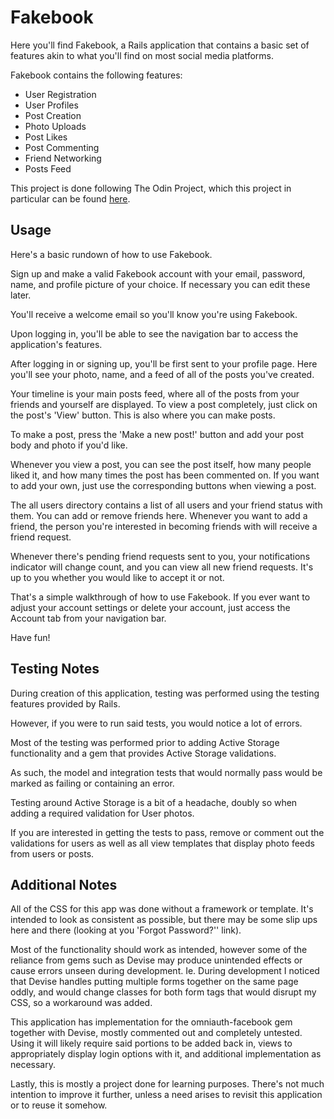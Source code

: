 # Fakebook

Here you'll find Fakebook, a Rails application that contains a basic set
of features akin to what you'll find on most social media platforms.

Fakebook contains the following features:

- User Registration
- User Profiles
- Post Creation
- Photo Uploads
- Post Likes
- Post Commenting
- Friend Networking
- Posts Feed

This project is done following The Odin Project, which this project in particular can
be found [here](https://www.theodinproject.com/courses/ruby-on-rails/lessons/final-project).

## Usage

Here's a basic rundown of how to use Fakebook.

Sign up and make a valid Fakebook account with your email, password, name,
and profile picture of your choice. If necessary you can edit these later.

You'll receive a welcome email so you'll know you're using Fakebook.

Upon logging in, you'll be able to see the navigation bar to access the
application's features.

After logging in or signing up, you'll be first sent to your profile page.
Here you'll see your photo, name, and a feed of all of the posts you've
created.

Your timeline is your main posts feed, where all of the posts from your
friends and yourself are displayed. To view a post completely, just click
on the post's 'View' button. This is also where you can make posts.

To make a post, press the 'Make a new post!' button and add your post body
and photo if you'd like.

Whenever you view a post, you can see the post itself, how many people liked
it, and how many times the post has been commented on. If you want to add
your own, just use the corresponding buttons when viewing a post.

The all users directory contains a list of all users and your friend status with
them. You can add or remove friends here. Whenever you want to add a friend,
the person you're interested in becoming friends with will receive a friend
request.

Whenever there's pending friend requests sent to you, your notifications
indicator will change count, and you can view all new friend requests. It's
up to you whether you would like to accept it or not.

That's a simple walkthrough of how to use Fakebook. If you ever want to adjust
your account settings or delete your account, just access the Account tab from
your navigation bar.

Have fun!

## Testing Notes

During creation of this application, testing was performed using the testing
features provided by Rails.

However, if you were to run said tests, you would notice a lot of errors.

Most of the testing was performed prior to adding Active Storage functionality
and a gem that provides Active Storage validations.

As such, the model and integration tests that would normally pass would be marked
as failing or containing an error.

Testing around Active Storage is a bit of a headache, doubly so when adding a
required validation for User photos.

If you are interested in getting the tests to pass, remove or comment out the
validations for users as well as all view templates that display photo feeds
from users or posts.

## Additional Notes

All of the CSS for this app was done without a framework or template. It's
intended to look as consistent as possible, but there may be some slip ups
here and there (looking at you 'Forgot Password?'' link).

Most of the functionality should work as intended, however some of the reliance
from gems such as Devise may produce unintended effects or cause errors unseen
during development. Ie. During development I noticed that Devise handles
putting multiple forms together on the same page oddly, and would change classes
for both form tags that would disrupt my CSS, so a workaround was added.

This application has implementation for the omniauth-facebook gem together with
Devise, mostly commented out and completely untested. Using it will likely require
said portions to be added back in, views to appropriately display login options
with it, and additional implementation as necessary.

Lastly, this is mostly a project done for learning purposes. There's not much
intention to improve it further, unless a need arises to revisit this application
or to reuse it somehow.
